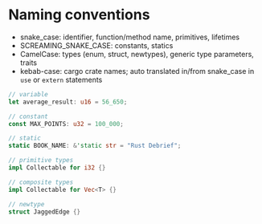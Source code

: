 # Naming conventions

* snake_case: identifier, function/method name, primitives, lifetimes
* SCREAMING_SNAKE_CASE: constants, statics
* CamelCase: types (enum, struct, newtypes), generic type parameters, traits
* kebab-case: cargo crate names; auto translated in/from snake_case in `use` or `extern` statements



```rust
// variable
let average_result: u16 = 56_650;

// constant
const MAX_POINTS: u32 = 100_000;

// static
static BOOK_NAME: &'static str = "Rust Debrief";

// primitive types
impl Collectable for i32 {}

// composite types
impl Collectable for Vec<T> {}

// newtype
struct JaggedEdge {}
```
